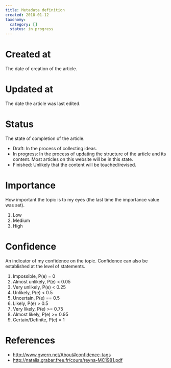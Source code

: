 ```yaml
---
title: Metadata definition
created: 2018-01-12
taxonomy:
  category: []
  status: in progress
---
```


# Created at
The date of creation of the article.

# Updated at
The date the article was last edited.

# Status
The state of completion of the article.

* Draft: In the process of collecting ideas.
* In progress: In the process of updating the structure of the article and its content. Most articles on this website will be in this state.
* Finished: Unlikely that the content will be touched/revised.

# Importance
How important the topic is to my eyes (the last time the importance value was set).

1. Low
1. Medium
1. High

# Confidence
An indicator of my confidence on the topic. Confidence can also be established at the level of statements.

1. Impossible, P(e) = 0
1. Almost unlikely, P(e) < 0.05
1. Very unlikely, P(e) < 0.25
1. Unlikely, P(e) < 0.5
1. Uncertain, P(e) == 0.5
1. Likely, P(e) > 0.5
1. Very likely, P(e) >= 0.75
1. Almost likely, P(e) >= 0.95
1. Certain/Definite, P(e) = 1

# References
* http://www.gwern.net/About#confidence-tags
* http://natalia.grabar.free.fr/cours/reyna-MC1981.pdf
